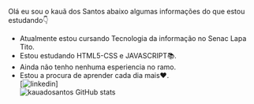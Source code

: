 Olá eu sou o kauã dos Santos abaixo algumas informações do que estou estudando👇 

- Atualmente estou cursando Tecnologia da informação no Senac Lapa Tito.
- Estou estudando HTML5-CSS e JAVASCRIPT📚.
- Ainda não tenho nenhuma esperiencia no ramo.
- Estou a procura de aprender cada dia mais❤️.<br>
[![linkedin](https://img.shields.io/badge/LinkedIn-0077B5?style=for-the-badge&logo=linkedin&logoColor=white)]<br>
![kauadosantos GitHub stats](https://github-readme-stats.vercel.app/api?username=kauadosantos&show_icons=true&theme=merko)

